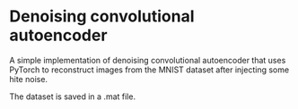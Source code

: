 # Denoising convolutional autoencoder
A simple implementation of denoising convolutional autoencoder that uses PyTorch to reconstruct images from the MNIST dataset after injecting some hite noise.

The dataset is saved in a .mat file.
